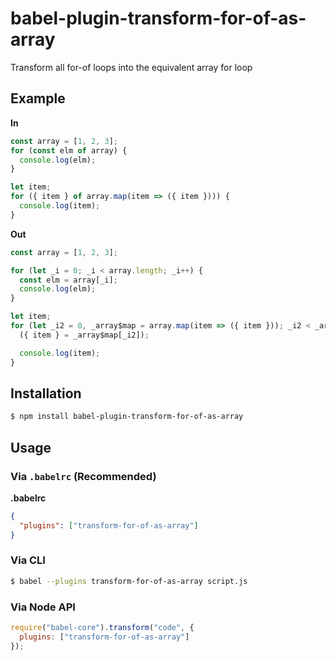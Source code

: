 # babel-plugin-transform-for-of-as-array

Transform all for-of loops into the equivalent array for loop

## Example

**In**

```js
const array = [1, 2, 3];
for (const elm of array) {
  console.log(elm);
}

let item;
for ({ item } of array.map(item => ({ item }))) {
  console.log(item);
}
```

**Out**

```js
const array = [1, 2, 3];

for (let _i = 0; _i < array.length; _i++) {
  const elm = array[_i];
  console.log(elm);
}

let item;
for (let _i2 = 0, _array$map = array.map(item => ({ item })); _i2 < _array$map.length; _i2++) {
  ({ item } = _array$map[_i2]);

  console.log(item);
}
```

## Installation

```sh
$ npm install babel-plugin-transform-for-of-as-array
```

## Usage

### Via `.babelrc` (Recommended)

**.babelrc**

```json
{
  "plugins": ["transform-for-of-as-array"]
}
```

### Via CLI

```sh
$ babel --plugins transform-for-of-as-array script.js
```

### Via Node API

```javascript
require("babel-core").transform("code", {
  plugins: ["transform-for-of-as-array"]
});
```
